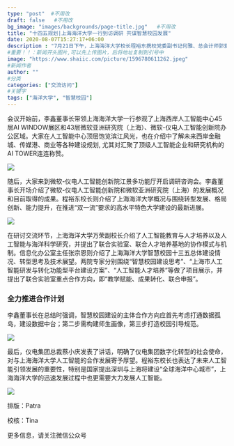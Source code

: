```yaml
---
type: "post"  #不用改
draft: false   #不用改
bg_image: "images/backgrounds/page-title.jpg"   #不用改
title: "十四五规划|上海海洋大学一行到访调研 共谋智慧校园发展"
date: 2020-08-07T15:27:17+06:00
description : "7月21日下午，上海海洋大学校长程裕东携校党委副书记何雅、总会计师郭爱萍、副校长万荣等相关部门和学院负责人共赴上海西岸人工智能中心（AI TOWER）43层微软-仪电人工智能创新院江景多功能厅，一同召开“智慧校园”十四五规划专家咨询研讨会。上海海洋大学一行与微软亚洲研究院（上海）和微软-仪电人工智能创新院的代表们深入交流十四五规划中的信息化办学路径，探讨智慧校园建设发展前景与运用，共议人才培养、联合实验室等话题。上海仪电集团党委副书记、总裁蔡小庆出席会议并讲话，上海仪电集团副总裁、微软-仪电人工智能创新院董事长李鑫主持研讨会。 "
#重要！！：新闻开头图片,可以先上传图片，后将地址复制到引号中
image: "https://www.shaiic.com/picture/1596780611262.jpeg"
#新闻作者
author: ""
#分类
categories: ["交流访问"]
#关键字
tags: ["海洋大学", "智慧校园"]
---
```





会议开始前，李鑫董事长带领上海海洋大学一行参观了上海西岸人工智能中心45层AI WINDOW展区和43层微软亚洲研究院（上海）、微软-仪电人工智能创新院办公区域。大家在人工智能中心顶层饱览滨江风光，也在介绍中了解未来西岸金融城、传媒港、商业等各种建设规划, 尤其对汇聚了顶级人工智能企业和研究机构的AI TOWER连连称赞。

![](https://www.shaiic.com/picture/1596780807859.jpeg)

随后，大家来到微软-仪电人工智能创新院江景多功能厅开启调研咨询会。李鑫董事长开场介绍了微软-仪电人工智能创新院和微软亚洲研究院（上海）的发展概况和目前取得的成果。程裕东校长则介绍了上海海洋大学概况与围绕转型发展、格局创新、能力提升，在推进“双一流”要求的高水平特色大学建设的最新进展。

![](https://www.shaiic.com/picture/1596780844640.jpeg)

在研讨交流环节，上海海洋大学万荣副校长介绍了人工智能教育与人才培养以及人工智能与海洋科学研究，并提出了联合实验室、联合人才培养基地的协作模式与机制。信息化办公室主任张宗恩则介绍了上海海洋大学智慧校园十三五总体建设情况、转型思考及技术展望。两院专家分别围绕“智慧校园建设思考”、“上海市人工智能研发与转化功能型平台建设方案”、“人工智能人才培养”等做了项目展示，并提出了联合实验室重点合作方向，即“教学赋能、成果转化、联合申报”。



### 全力推进合作计划

李鑫董事长在总结时强调，智慧校园建设的主体合作方向应首先考虑打通数据孤岛，建设数据中台；第二步需构建师生画像，第三步打造校园引导规范。

![](https://www.shaiic.com/picture/1596780968139.jpeg)

最后，仪电集团总裁蔡小庆发表了讲话，明确了仪电集团数字化转型的社会使命，对与上海海洋大学人工智能的合作发展寄予厚望。程裕东校长也表达了未来人工智能引领发展的重要性，特别是国家提出深圳与上海将建设“全球海洋中心城市”，上海海洋大学的迅速发展过程中也更需要大力发展人工智能。

![](https://www.shaiic.com/picture/1596781035183.jpeg)




排版：Patra

校核：Tina

更多信息，请关注微信公众号
